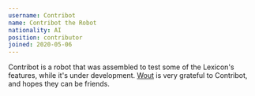 ```yaml
---
username: Contribot
name: Contribot the Robot
nationality: AI
position: contributor
joined: 2020-05-06
---
```



Contribot is a robot that was assembled to test some of the Lexicon's features, while it's under development. <a href="../contributors/wout.html">Wout</a> is very grateful to Contribot, and hopes they can be friends.
